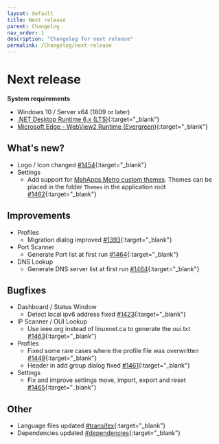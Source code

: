 ```yaml
---
layout: default
title: Next release
parent: Changelog
nav_order: 1
description: "Changelog for next release"
permalink: /Changelog/next-release
---
```


# Next release

**System requirements**
- Windows 10 / Server x64 (1809 or later)
- [.NET Desktop Runtime 6.x (LTS)](https://dotnet.microsoft.com/download/dotnet/6.0){:target="_blank"}
- [Microsoft Edge - WebView2 Runtime (Evergreen)](https://developer.microsoft.com/en-us/microsoft-edge/webview2/){:target="_blank"}

## What's new?
- Logo / Icon changed [#1454](https://github.com/BornToBeRoot/NETworkManager/pull/1454){:target="_blank"}
- Settings
  - Add support for [MahApps.Metro custom themes](https://mahapps.com/docs/themes/thememanager#creating-custom-themes). Themes can be placed in the folder `Themes` in the application root [#1462](https://github.com/BornToBeRoot/NETworkManager/pull/1462){:target="_blank"}
  
## Improvements
- Profiles
  - Migration dialog improved [#1393](https://github.com/BornToBeRoot/NETworkManager/pull/1393){:target="_blank"}
- Port Scanner
  - Generate Port list at first run [#1464](https://github.com/BornToBeRoot/NETworkManager/pull/1464){:target="_blank"}
- DNS Lookup
  - Generate DNS server list at first run [#1464](https://github.com/BornToBeRoot/NETworkManager/pull/1464){:target="_blank"}

## Bugfixes
- Dashboard / Status Window
  - Detect local ipv6 address fixed [#1423](https://github.com/BornToBeRoot/NETworkManager/pull/1423){:target="_blank"}
- IP Scanner / OUI Lookup
  - Use ieee.org instead of linuxnet.ca to generate the oui.txt [#1463](https://github.com/BornToBeRoot/NETworkManager/pull/1463){:target="_blank"}
- Profiles
  - Fixed some rare cases where the profile file was overwritten [#1449](https://github.com/BornToBeRoot/NETworkManager/pull/1449){:target="_blank"}
  - Header in add group dialog fixed [#1461](https://github.com/BornToBeRoot/NETworkManager/pull/1461){:target="_blank"}
- Settings
  - Fix and improve settings move, import, export and reset [#1465](https://github.com/BornToBeRoot/NETworkManager/pull/1465){:target="_blank"}

## Other
- Language files updated [#transifex](https://github.com/BornToBeRoot/NETworkManager/pulls?q=author%3Aapp%2Ftransifex-integration){:target="_blank"}
- Dependencies updated [#dependencies](https://github.com/BornToBeRoot/NETworkManager/pulls?q=author%3Aapp%2Fdependabot){:target="_blank"}
